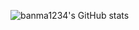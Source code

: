 ![banma1234's GitHub stats](https://github-readme-stats.vercel.app/api?username=banma1234&show_icons=true&theme=radical)
